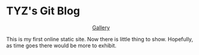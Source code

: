 # TYZ's Git Blog

<center><a class="button_blue_bordered" href="gallery.html">Gallery</a></center>

This is my first online static site. Now there is little thing to show.
Hopefully, as time goes there would be more to exhibit.

